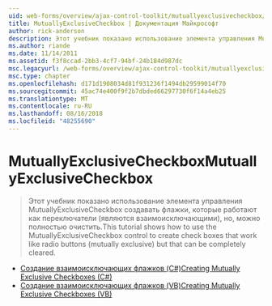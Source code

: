 ```yaml
---
uid: web-forms/overview/ajax-control-toolkit/mutuallyexclusivecheckbox/index
title: MutuallyExclusiveCheckbox | Документация Майкрософт
author: rick-anderson
description: Этот учебник показано использование элемента управления MutuallyExclusiveCheckbox создавать флажки, которые работают как переключатели (являются взаимоисключающими), но это может оказаться...
ms.author: riande
ms.date: 11/14/2011
ms.assetid: f3f8ccad-2bb3-4cf7-94bf-24b184d987dc
msc.legacyurl: /web-forms/overview/ajax-control-toolkit/mutuallyexclusivecheckbox
msc.type: chapter
ms.openlocfilehash: d171d1908034d81f931236f1494db29599014f70
ms.sourcegitcommit: 45ac74e400f9f2b7dbded66297730f6f14a4eb25
ms.translationtype: MT
ms.contentlocale: ru-RU
ms.lasthandoff: 08/16/2018
ms.locfileid: "48255690"
---
```

<a name="mutuallyexclusivecheckbox"></a><span data-ttu-id="755d1-103">MutuallyExclusiveCheckbox</span><span class="sxs-lookup"><span data-stu-id="755d1-103">MutuallyExclusiveCheckbox</span></span>
====================
> <span data-ttu-id="755d1-104">Этот учебник показано использование элемента управления MutuallyExclusiveCheckbox создавать флажки, которые работают как переключатели (являются взаимоисключающими), но, можно полностью очистить.</span><span class="sxs-lookup"><span data-stu-id="755d1-104">This tutorial shows how to use the MutuallyExclusiveCheckbox control to create check boxes that work like radio buttons (mutually exclusive) but that can be completely cleared.</span></span>


- [<span data-ttu-id="755d1-105">Создание взаимоисключающих флажков (C#)</span><span class="sxs-lookup"><span data-stu-id="755d1-105">Creating Mutually Exclusive Checkboxes (C#)</span></span>](creating-mutually-exclusive-checkboxes-cs.md)
- [<span data-ttu-id="755d1-106">Создание взаимоисключающих флажков (VB)</span><span class="sxs-lookup"><span data-stu-id="755d1-106">Creating Mutually Exclusive Checkboxes (VB)</span></span>](creating-mutually-exclusive-checkboxes-vb.md)
